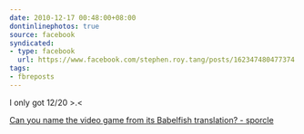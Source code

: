 ```yaml
---
date: 2010-12-17 00:48:00+08:00
dontinlinephotos: true
source: facebook
syndicated:
- type: facebook
  url: https://www.facebook.com/stephen.roy.tang/posts/162347480477374
tags:
- fbreposts
---
```


I only got 12/20 >.<

[Can you name the video game from its Babelfish translation? - sporcle](http://www.sporcle.com/games/bazmerelda/game_babbles)
